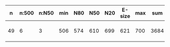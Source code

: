 n    |n:500  |n:N50  |min  |N80  |N50  |N20  |E-size  |max  |sum   |name
---  |---    |---    |---  |---  |---  |---  |---     |---  |---   |---
49   |6      |3      |506  |574  |610  |699  |621     |700  |3684  |output-84-unitigs.fa
